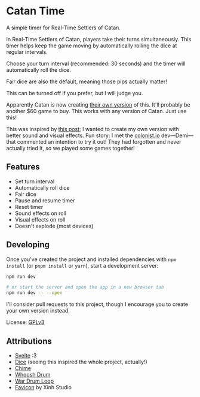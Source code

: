 # Catan Time

A simple timer for Real-Time Settlers of Catan.

In Real-Time Settlers of Catan, players take their turns simultaneously.
This timer helps keep the game moving by automatically
rolling the dice at regular intervals.

Choose your turn interval (recommended: 30 seconds)
and the timer will automatically roll the dice.

Fair dice are also the default, meaning those pips actually matter!

This can be turned off if you prefer, but I will judge you.

Apparently Catan is now creating [their own version](https://www.catan.com/connect) of this.
It'll probably be another $60 game to buy.
This works with any version of Catan. Just use this!

This was inspired by [this post](https://news.ycombinator.com/item?id=40633671);
I wanted to create my own version with better sound and visual effects.
Fun story: I met the [colonist.io](https://colonist.io) dev—Demi—that commented an intention to try it out!
They had forgotten and never actually tried it, so we played some games together!

## Features

- Set turn interval
- Automatically roll dice
- Fair dice
- Pause and resume timer
- Reset timer
- Sound effects on roll
- Visual effects on roll
- Doesn't explode (most devices)


## Developing

Once you've created the project and installed dependencies with `npm install` (or `pnpm install` or `yarn`), start a development server:

```bash
npm run dev

# or start the server and open the app in a new browser tab
npm run dev -- --open
```

I'll consider pull requests to this project, though I encourage you to create your own version instead.

License: [GPLv3](https://www.gnu.org/licenses/gpl-3.0.en.html)

## Attributions

- [Svelte](https://svelte.dev) :3
- [Dice](https://codepen.io/abirana/pen/rNMLrPB) (seeing this inspired the whole project, actually!)
- [Chime](https://pixabay.com/users/lucadialessandro-25927643/)
- [Whoosh Drum](https://pixabay.com/sound-effects/whoosh-drum-hits-169007/)
- [War Drum Loop](https://pixabay.com/sound-effects/war-drum-loop-103870/)
- [Favicon](https://www.flaticon.com/free-icons/dices) by Xinh Studio
